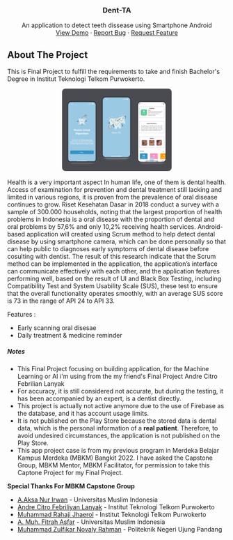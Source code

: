 <!-- PROJECT LOGO -->
<br />
<div align="center">

  <h3 align="center">Dent-TA</h3>

  <p align="center">
    An application to detect teeth dissease using Smartphone Android
    <br />
    <a href="https://www.youtube.com/watch?v=b02cU1wFW0k" target="_blank">View Demo</a>
    ·
    <a href="mailto:yulfisahsan@gmail.com">Report Bug</a>
    ·
    <a href="mailto:yulfisahsan@gmail.com">Request Feature</a>
  </p>
</div>

## About The Project
This is Final Project to fulfill the requirements to take and finish Bachelor's Degree in Institut Teknologi Telkom Purwokerto.

<p align="center">
  <img src="assets/BANNER.png" style="width: 50%; border-radius: 8px;" />
</p>

Health is a very important aspect In human life, one of them is dental health. Access of examination for prevention and dental treatment still lacking and limited in various regions, it is proven from the prevalence of oral disease continues to grow. Riset Kesehatan Dasar in 2018 conduct a survey with a sample of 300.000 households, noting that the largest proportion of health problems in Indonesia is a oral disease with the proportion of dental and oral problems by 57,6% and only 10,2% receiving health services. Android-based application will created using Scrum method to help detect dental disease by using smartphone camera, which can be done personally so that can help public to diagnoses early symptoms of dental disease before cosulting with dentist. The result of this research indicate that the Scrum method can be implemented in the application, the application’s interface can communicate effectively with each other, and the application features performing well, based on the result of UI and Black Box Testing, including Compatibility Test and System Usability Scale (SUS), these test to ensure that the overall functionality operates smoothly, with an average SUS score is 73  in the range of API 24 to API 33.

Features :
* Early scanning oral disesae
* Daily treatment & medicine reminder

##### Notes </br>
* This Final Project focusing on building application, for the Machine Learning or AI i'm using from the my friend's Final Project Andre Citro Febrilian Lanyak
* For accuracy, it is still considered not accurate, but during the testing, it has been accompanied by an expert, is a dentist directly.
* This project is actually not active anymore due to the use of Firebase as the database, and it has account usage limits.
* It is not published on the Play Store because the stored data is dental data, which is the personal information of a **real patient**. Therefore, to avoid undesired circumstances, the application is not published on the Play Store.
* This app project case is from my previous program in Merdeka Belajar Kampus Merdeka (MBKM) Bangkit 2022. I have asked the Capstone Group, MBKM Mentor, MBKM Facilitator, for permission to take this Captone Project for my Final Project. </br>

**Special Thanks For MBKM Capstone Group** <br>
 - [A.Aksa Nur Irwan](https://github.com/aaksa) - Universitas Muslim Indonesia
 - [Andre Citro Febriliyan Lanyak](https://github.com/andretkj1) - Institut Teknologi Telkom Purwokerto
 - [Muhammad Rahaji Jhaerol](https://github.com/rhjhaerol) - Institut Teknologi Telkom Purwokerto
 - [A. Muh. Fitrah Asfar](https://github.com/AMuhFitrahAsfar) - Universitas Muslim Indonesia
 - [Muhammad Zulfikar Novaly Rahman](https://github.com/novaly479) - Politeknik Negeri Ujung Pandang
